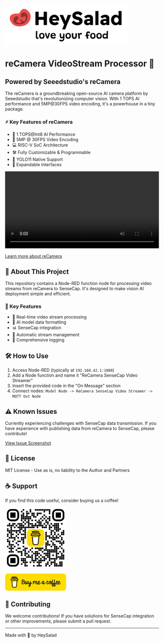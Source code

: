 <img src="https://raw.githubusercontent.com/Hey-Salad/.github/refs/heads/main/HeySalad%20Logo%20%2B%20Tagline%20Black.svg" alt="HeySalad Logo" width="400"/>

# reCamera VideoStream Processor 🎥

## Powered by Seeedstudio's reCamera

The reCamera is a groundbreaking open-source AI camera platform by Seeedstudio that's revolutionizing computer vision. With 1 TOPS AI performance and 5MP@30FPS video encoding, it's a powerhouse in a tiny package.

### ⚡ Key Features of reCamera

- 🧠 1 TOPS@Int8 AI Performance
- 📸 5MP @ 30FPS Video Encoding
- 💻 RISC-V SoC Architecture
- 🛠️ Fully Customizable & Programmable
- 📱 YOLO11 Native Support
- 🔌 Expandable Interfaces

<video width="100%" controls>
  <source src="https://media-cdn.seeedstudio.com/media/catalog/product/1/-/1-102991896-recamera_2.mp4" type="video/mp4">
</video>

[Learn more about reCamera](https://www.seeedstudio.com/recamera)

## 🚀 About This Project

This repository contains a Node-RED function node for processing video streams from reCamera to SenseCap. It's designed to make vision AI deployment simple and efficient.

### 🔑 Key Features

- 🎯 Real-time video stream processing
- 🤖 AI model data formatting
- 📊 SenseCap integration
- 🔄 Automatic stream management
- 📝 Comprehensive logging

## 🛠️ How to Use

1. Access Node-RED (typically at `192.168.42.1:1880`)
2. Add a Node function and name it "ReCamera SenseCap Video Streamer"
3. Insert the provided code in the "On Message" section
4. Connect nodes: `Model Node -> ReCamera SenseCap Video Streamer -> MQTT Out Node`

## ⚠️ Known Issues

Currently experiencing challenges with SenseCap data transmission. If you have experience with publishing data from reCamera to SenseCap, please contribute!

[View Issue Screenshot](https://github.com/Hey-Salad/reCamera-VideoStream-Processor/blob/2b6ffedf9cbe5625423ec73b3396b9f1ee25ee90/images/Bildschirmfoto%202024-11-29%20um%2006.58.00.png)

## 📝 License

MIT License - Use as is, no liability to the Author and Partners

## ☕ Support

If you find this code useful, consider buying us a coffee!

<img src="https://github.com/Hey-Salad/.github/blob/a4cbf4a12cca3477fdbfe55520b3fdfe0e0f35a4/buy-me-a-coffee.png" alt="Buy Me A Coffee QR Code" width="200"/>

<a href="https://www.buymeacoffee.com/heysalad"><img src="https://github.com/Hey-Salad/.github/blob/a4cbf4a12cca3477fdbfe55520b3fdfe0e0f35a4/bmc-button.png" alt="Buy Me A Coffee" width="200"/></a>

## 🤝 Contributing

We welcome contributions! If you have solutions for SenseCap integration or other improvements, please submit a pull request.

---
Made with 💚 by HeySalad
